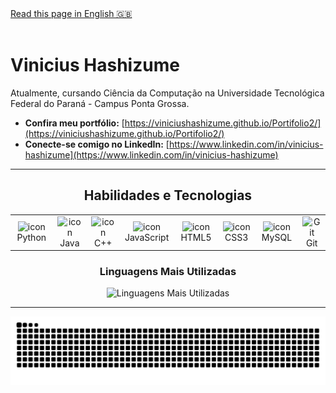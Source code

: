 <div align="left">  
  <a href="README-en.md">Read this page in English 🇬🇧</a>  
</div>  
<br>

# Vinicius Hashizume

Atualmente, cursando Ciência da Computação na Universidade Tecnológica Federal do Paraná - Campus Ponta Grossa.

- **Confira meu portfólio:** [https://viniciushashizume.github.io/Portifolio2/](https://viniciushashizume.github.io/Portifolio2/)
- **Conecte-se comigo no LinkedIn:** [https://www.linkedin.com/in/vinicius-hashizume](https://www.linkedin.com/in/vinicius-hashizume)

---

<h2 align="center">Habilidades e Tecnologias</h2>
<div align="center">
  <table>
    <tr>
      <td align="center" width="96">
        <img src="https://techstack-generator.vercel.app/python-icon.svg" alt="icon" width="65" height="65" />
        <br>Python
      </td>
      <td align="center" width="96">
        <img src="https://techstack-generator.vercel.app/java-icon.svg" alt="icon" width="65" height="65" />
        <br>Java
      </td>
      <td align="center" width="96">
        <img src="https://techstack-generator.vercel.app/cpp-icon.svg" alt="icon" width="65" height="65" />
        <br>C++
      </td>
      <td align="center" width="96">
        <img src="https://techstack-generator.vercel.app/js-icon.svg" alt="icon" width="65" height="65" />
        <br>JavaScript
      </td>
      <td align="center" width="96">
        <img src="https://techstack-generator.vercel.app/html-icon.svg" alt="icon" width="65" height="65" />
        <br>HTML5
      </td>
      <td align="center" width="96">
        <img src="https://techstack-generator.vercel.app/css-icon.svg" alt="icon" width="65" height="65" />
        <br>CSS3
      </td>
      <td align="center" width="96">
        <img src="https://techstack-generator.vercel.app/mysql-icon.svg" alt="icon" width="65" height="65" />
        <br>MySQL
      </td>
       <td align="center" width="96">
        <img src="https://techstack-generator.vercel.app/github-icon.svg" width="65" height="65" alt="Git" />
        <br>Git
      </td>
    </tr>
  </table>
</div>


<div align="center">
  <h3>Linguagens Mais Utilizadas</h3>
  <img src="https://github-readme-stats.vercel.app/api/top-langs/?username=viniciushashizume&layout=compact&locale=pt-br&theme=vision-friendly-dark" alt="Linguagens Mais Utilizadas"/>
</div>

---

<div align="center">
  <picture>
    <source media="(prefers-color-scheme: dark)" srcset="https://github.com/viniciushashizume/viniciushashizume/blob/output/github-snake-dark.svg" />
    <source media="(prefers-color-scheme: light)" srcset="https://github.com/viniciushashizume/viniciushashizume/blob/output/github-snake.svg" />
    <img alt="snake" src="https://github.com/viniciushashizume/viniciushashizume/blob/output/github-snake.svg" />
  </picture>
</div>
